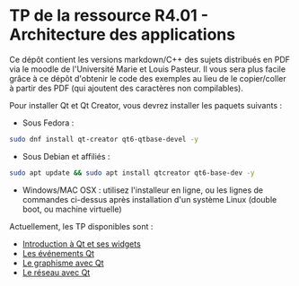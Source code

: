 # TP de la ressource R4.01 - Architecture des applications

Ce dépôt contient les versions markdown/C++ des sujets distribués en PDF via le moodle de l'Université Marie et Louis Pasteur. Il vous sera plus facile grâce à ce dépôt d'obtenir le code des exemples au lieu de le copier/coller à partir des PDF (qui ajoutent des caractères non compilables).

Pour installer Qt et Qt Creator, vous devrez installer les paquets suivants :

 - Sous Fedora :
 ```bash
 sudo dnf install qt-creator qt6-qtbase-devel -y
 ```
 - Sous Debian et affiliés :
 ```bash
 sudo apt update && sudo apt install qtcreator qt6-base-dev -y
 ```
 - Windows/MAC OSX : utilisez l'installeur en ligne, ou les lignes de commandes ci-dessus après installation d'un système Linux (double boot, ou machine virtuelle)

Actuellement, les TP disponibles sont :

 - [Introduction à Qt et ses widgets](TP3)
 - [Les événements Qt](TP4)
 - [Le graphisme avec Qt](TP5)
 - [Le réseau avec Qt](TP6)
